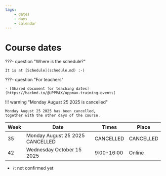 ```yaml
---
tags:
    - dates
    - days
    - calendar
---
```


# Course dates

???- question "Where is the schedule?"

    It is at [Schedule](schedule.md) :-)

???- question "For teachers"

    - [Shared document for teaching dates](https://hackmd.io/@UPPMAX/uppmax-training-events)

!!! warning "Monday August 25 2025 is cancelled"

    Monday August 25 2025 has been cancelled,
    together with the other days of the course.

<!-- markdownlint-disable MD013 --><!-- Tables cannot be split up over lines, hence will break 80 characters per line -->

| Week | Date                             | Times      | Place      |
| ---- | -------------------------------- | ---------- | ---------- |
| 35   | Monday August 25 2025 CANCELLED  | CANCELLED  | CANCELLED  |
| 42   | Wednesday October 15 2025        | 9:00-16:00 | Online     |

<!-- markdownlint-enable MD013 -->

- `?`: not confirmed yet
